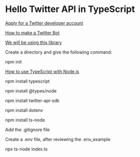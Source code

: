 # Hello Twitter API in TypeScript

[Apply for a Twitter developer account](https://developer.twitter.com/)

[How to make a Twitter Bot](https://blog.hubspot.com/website/how-to-make-a-twitter-bot)

[We will be using this library](https://github.com/twitterdev/twitter-api-typescript-sdk)

Create a directory and give the following command:

npm init

[How to use TypeScript with Node.js](https://www.section.io/engineering-education/how-to-use-typescript-with-nodejs/)

npm install typescript

npm install @types/node

npm install twitter-api-sdk

npm install dotenv

npm install ts-node

Add the .gitignore file

Create a .env file, after reviewing the .env_example

npx ts-node index.ts